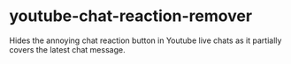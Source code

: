 # youtube-chat-reaction-remover
Hides the annoying chat reaction button in Youtube live chats as it partially covers the latest chat message.
